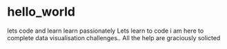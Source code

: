 # hello_world
lets code and learn
learn passionately
Lets learn to code
i am here to complete data visualisation challenges..
All the help are graciously solicted
